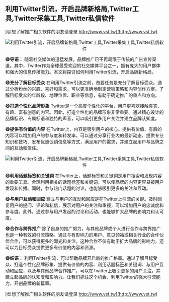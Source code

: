 ## **利用Twitter引流，开启品牌新格局,Twitter工具,Twitter采集工具,Twitter私信软件**

[😍想了解推广相关软件的朋友请登录 http://www.vst.tw](http://www.vst.tw)

 <center><img src="https://vst.tw/MP4/tuiguang/png/4.png" alt="利用Twitter引流，开启品牌新格局,Twitter工具,Twitter采集工具,Twitter私信软件"></center>

**😄导语：**
随着社交媒体的迅猛发展，品牌推广已不再局限于传统的广告宣传渠道。其中，Twitter作为全球最受欢迎的社交媒体平台之一，拥有庞大的用户群体和强大的信息传播能力。本文将探讨如何利用Twitter引流，开启品牌新格局。

**😄充分了解目标受众**
在利用Twitter引流之前，首要任务是充分了解目标受众。通过分析粉丝的兴趣、喜好和需求，可以更准确地制定营销策略和内容创作方案。了解目标受众的年龄段、地理位置、职业等信息，有助于确定推广的重点和方向。

**😄打造个性化品牌形象**
Twitter是一个高度个性化的平台，用户更喜欢接触真实、有趣、富有创意的内容。因此，打造个性化的品牌形象非常重要。通过精心设计的品牌标识、专属标语和独特的声音，可以吸引更多用户关注并建立品牌认知度。

**😄提供有价值的内容**
在Twitter上，内容是吸引用户的核心。提供有价值、有趣的内容可以增加用户的参与度和转发率。可以通过分享行业内的最新动态、提供专业知识和技巧、发布优惠促销信息等方式，满足用户的需求，并建立起用户与品牌之间的互动和信任。

 <center><img src="https://vst.tw/MP4/tuiguang/png/3.png" alt="利用Twitter引流，开启品牌新格局,Twitter工具,Twitter采集工具,Twitter私信软件"></center>

**😄利用话题标签和关键词**
在Twitter上，话题标签和关键词是用户搜索和发现内容的重要工具。合理利用相关的话题标签和关键词，可以使品牌的内容更容易被用户发现和传播。同时，参与热门话题的讨论，也能够吸引更多的关注和互动。

**😄与用户互动和回应**
建立与用户的互动和回应是在Twitter上引流的关键。及时回复用户的提问、评论和私信，展示对用户的关注和重视，可以增加用户的忠诚度和参与度。此外，通过参与用户发起的讨论和活动，也能够扩大品牌的影响力和认可度。

**😄合作与跨界推广**
除了自身的推广努力，与其他品牌或个人进行合作与跨界推广也是一种有效的引流策略。通过与有影响力的用户、意见领袖或相关行业的合作伙伴合作，可以获得更多的曝光和关注。这种合作不仅有助于扩大品牌的影响力，还可以为目标受众提供更多有价值的内容和资源。

**😄结语：**
利用Twitter引流，可以帮助品牌开启新的推广格局。通过了解目标受众、打造个性化品牌形象、提供有价值的内容、利用话题标签和关键词、与用户互动和回应，以及与其他品牌合作推广，可以在Twitter上吸引更多的用户关注，并建立起品牌的认知度和影响力。让我们抓住这个机会，利用Twitter的强大引流能力，开创品牌的新篇章。

[😍想了解推广相关软件的朋友请登录 http://www.vst.tw](http://www.vst.tw)



